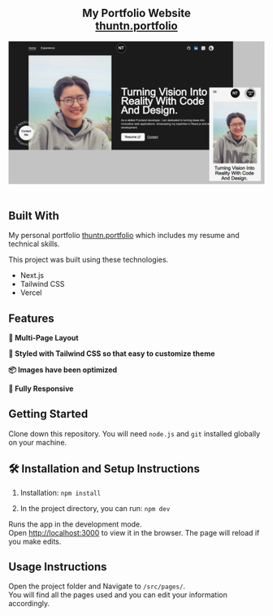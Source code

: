 <h2 align="center">
  My Portfolio Website<br/>
  <a href="https://thuntn.vercel.app/" target="_blank">thuntn.portfolio</a>
</h2>
<div align="center">
  <img alt="Demo" src="./public/images/images-website/hompage.png" />
</div>

<br/>

## Built With

My personal portfolio <a href="https://thuntn.vercel.app/" target="_blank">thuntn.portfolio</a> which includes my resume and technical skills.<br/>

This project was built using these technologies.

- Next.js
- Tailwind CSS
- Vercel

## Features

**📖 Multi-Page Layout**

**🎨 Styled with Tailwind CSS so that easy to customize theme**

**📦 Images have been optimized**

**📱 Fully Responsive**

## Getting Started

Clone down this repository. You will need `node.js` and `git` installed globally on your machine.

## 🛠 Installation and Setup Instructions

1. Installation: `npm install`

2. In the project directory, you can run: `npm dev`

Runs the app in the development mode.\
Open [http://localhost:3000](http://localhost:3000) to view it in the browser.
The page will reload if you make edits.

## Usage Instructions

Open the project folder and Navigate to `/src/pages/`. <br/>
You will find all the pages used and you can edit your information accordingly.